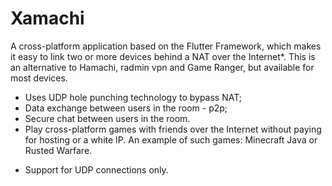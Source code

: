 # Xamachi
A cross-platform application based on the Flutter Framework, which makes it easy to link two or more devices behind a NAT over the Internet*. This is an alternative to Hamachi, radmin vpn and Game Ranger, but available for most devices.

 - Uses UDP hole punching technology to bypass NAT;
 - Data exchange between users in the room - p2p;
 - Secure chat between users in the room.
 - Play cross-platform games with friends over the Internet without paying for hosting or a white IP. An example of such games: Minecraft Java or Rusted Warfare.
 
 * Support for UDP connections only.
